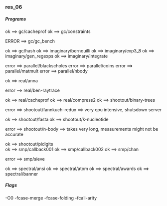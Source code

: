### res_06
##### Programs
ok ==> gc/cacheprof
ok ==> gc/constraints

ERROR ==> gc/gc_bench

ok ==> gc/hash
ok ==> imaginary/bernouilli
ok ==> imaginary/exp3_8
ok ==> imaginary/gen_regexps
ok ==> imaginary/integrate

error ==> parallel/blackscholes
error ==> parallel/coins
error ==> parallel/matmult
error ==> parallel/nbody

ok ==> real/anna

error ==> real/ben-raytrace

ok ==> real/cacheprof
ok ==> real/compress2
ok ==> shootout/binary-trees

error ==> shootout/fannkuch-redux     ==> very cpu intensive, shutsdown server

ok ==> shootout/fasta
ok ==> shootout/k-nucleotide

error ==> shootout/n-body             ==> takes very long, measurements might not be accurate

ok ==> shootout/pidigits           
ok ==> smp/callback001
ok ==> smp/callback002
ok ==> smp/chan

error ==> smp/sieve

ok ==> spectral/ansi
ok ==> spectral/atom
ok ==> spectral/awards
ok ==> spectral/banner
##### Flags
-O0
-fcase-merge
-fcase-folding
-fcall-arity